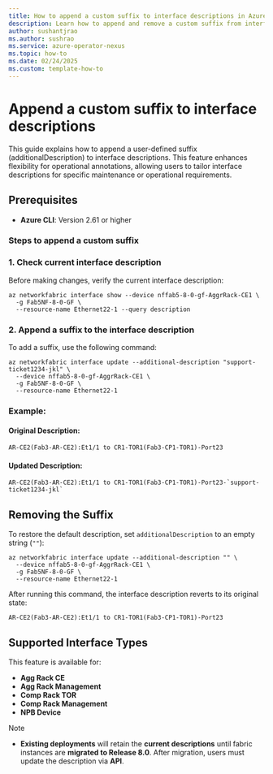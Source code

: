 ```yaml
---
title: How to append a custom suffix to interface descriptions in Azure Operator Nexus Network Fabric
description: Learn how to append and remove a custom suffix from interface descriptions in Azure Operator Nexus Network Fabric for enhanced operational annotations.
author: sushantjrao
ms.author: sushrao
ms.service: azure-operator-nexus
ms.topic: how-to
ms.date: 02/24/2025
ms.custom: template-how-to
---
```


# Append a custom suffix to interface descriptions

This guide explains how to append a user-defined suffix (additionalDescription) to interface descriptions. This feature enhances flexibility for operational annotations, allowing users to tailor interface descriptions for specific maintenance or operational requirements.

## Prerequisites
- **Azure CLI**: Version 2.61 or higher

### Steps to append a custom suffix

### 1. Check current interface description
Before making changes, verify the current interface description:

```Azure CLI
az networkfabric interface show --device nffab5-8-0-gf-AggrRack-CE1 \
  -g Fab5NF-8-0-GF \
  --resource-name Ethernet22-1 --query description
```

### 2. Append a suffix to the interface description
To add a suffix, use the following command:

```Azure CLI
az networkfabric interface update --additional-description "support-ticket1234-jkl" \
  --device nffab5-8-0-gf-AggrRack-CE1 \
  -g Fab5NF-8-0-GF \
  --resource-name Ethernet22-1
```

### Example:

#### **Original Description:**

```Azure CLI
AR-CE2(Fab3-AR-CE2):Et1/1 to CR1-TOR1(Fab3-CP1-TOR1)-Port23
```

#### **Updated Description:**

```Azure CLI
AR-CE2(Fab3-AR-CE2):Et1/1 to CR1-TOR1(Fab3-CP1-TOR1)-Port23-`support-ticket1234-jkl`
```

## Removing the Suffix

To restore the default description, set `additionalDescription` to an empty string (`""`):

```Azure CLI
az networkfabric interface update --additional-description "" \
  --device nffab5-8-0-gf-AggrRack-CE1 \
  -g Fab5NF-8-0-GF \
  --resource-name Ethernet22-1
```

After running this command, the interface description reverts to its original state:

```
AR-CE2(Fab3-AR-CE2):Et1/1 to CR1-TOR1(Fab3-CP1-TOR1)-Port23
```

## Supported Interface Types
This feature is available for:
- **Agg Rack CE**
- **Agg Rack Management**
- **Comp Rack TOR**
- **Comp Rack Management**
- **NPB Device**

> [!NOTE]
> - **Existing deployments** will retain the **current descriptions** until fabric instances are **migrated to Release 8.0**. After migration, users must update the description via **API**.
